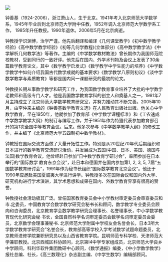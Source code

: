 ![](https://s2.loli.net/2022/09/02/8JSX12dnFqubWNG.png)

钟善基（1924-2006），浙江萧山人，生于北京。1941年考入北京师范大学数学系，1945年毕业后到北京师范大学附中任教，1952年调入北京师范大学数学系工作， 1985年升任教授。1990年退休。2006年5月在北京病逝。

钟教授学识渊博，治学严谨。他先后翻译和编译《几何课堂教学》《初中数学教学经验》《高中数学教学经验》《初等几何学教程)(立体部分)《高中数学教学法》《中学解析几何教学法》等著作。主编的《中学数学教材教法》曾长期作为我国师范院校教材，受到同行的一致好评。他先后在国内、外学术刊物及会议上发表了30余篇数学教育论文，其中《数学教学启发式》《数学教学中学生能力的培养》《中学数学教学中如何介绍我国古代数学成就的基本要求》《数学教学八原则初议》《谈中学数学教学与素质教育》等都是国内同一课题研究的最初的论文。

钟教授长期从事数学教学和研究工作，为我国数学教育事业培养了大批的中学数学老教师和高级专门人才。他是我国数学教育学科的创立人和奠基人之一，1981年7月主持成立了北京师范大学数学教育研究室，并努力推动其不断完善。2005年10月，由李仲来主编的《钟善基数学教育文选》在人民教育出版社出版。他关心中学数学教育，早在1950年，他就参加了教育部《中学数学课程标准》和《工农速成中学数学教学大纲》的制订与编写工作，并于1951年作为特邀代表参加教育部召开的第1次全国中等教育会议。后来。他多次参与《中学数学教学大纲》的修改工作，并主编了《北京师范大学五四制初中数学教材》。

钟教授在国际交流方面做了大量开拓性工作。特别是从20世纪70年代后期组织和日本进行的数学教育交流研讨活动，并发展成为五国(中国、日本、美国、德国与法国)数学教育会议。他曾经赴日参加“日中数学教育学研讨会”，率团参加在日本举行的“国际数学 教育东京会议”，赴日本和德国并在国内参加第1, 2, 3, 5, 7届“五国数学教育研讨会”，1991年作为秘书长组织“国际数学教育北京会议”。他还于1990年应邀赴美国夏威夷大学进行讲学。钟教授多次在国际会议和国内外大学、研究机构进行学术演讲，其学术思想和成果在国内、外数学教育界享有很高的赞誉。

钟教授社会活动极其广泛。曾任国家教育委员会中小学教材审定委员会审查委员和市.定委员，中国教育学会数学教学研究会秘书长和顾问，数学教学专业委员会顾向和咨询委员，北京教育学会数学教学研究会理事长、名誉理事长，中小学数学教育现代化研究会秘 书长，全国自然科学名词审定委员会数学名词审定委员会委员，北京数学会理事兼秘书. 北京师范大学附属中学校友会名誉会长，日本3所大学数学教育学研究会”名誉会长，教育部高等学校入学考试数学试题命题委员，北京教师进修学院兼职研究员以及山西省教育学院。昆明师范专科学校、天津师范大学兼职教授。北京西城区科协顾问，北京第I4中学专家组成员，北京师范大学良乡中学顾间，科利华软件集团教研中心顾问，《数学通报》编委，《中小学数学教学》报社总编、社长，《高三数理化》杂志副主编、《中学生数学》编辑部顾问。
